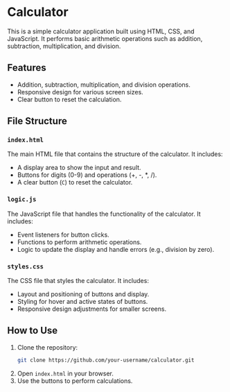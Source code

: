 # Calculator

This is a simple calculator application built using HTML, CSS, and JavaScript. It performs basic arithmetic operations such as addition, subtraction, multiplication, and division.

## Features

- Addition, subtraction, multiplication, and division operations.
- Responsive design for various screen sizes.
- Clear button to reset the calculation.

## File Structure

### `index.html`
The main HTML file that contains the structure of the calculator. It includes:

- A display area to show the input and result.
- Buttons for digits (0-9) and operations (+, -, *, /).
- A clear button (`C`) to reset the calculator.

### `logic.js`
The JavaScript file that handles the functionality of the calculator. It includes:

- Event listeners for button clicks.
- Functions to perform arithmetic operations.
- Logic to update the display and handle errors (e.g., division by zero).

### `styles.css`
The CSS file that styles the calculator. It includes:

- Layout and positioning of buttons and display.
- Styling for hover and active states of buttons.
- Responsive design adjustments for smaller screens.

## How to Use

1. Clone the repository:
    ```bash
    git clone https://github.com/your-username/calculator.git
    ```
2. Open `index.html` in your browser.
3. Use the buttons to perform calculations.